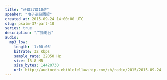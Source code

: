 ```yaml
---
title: "诗篇37篇10讲"
speaker: "电子圣经团契"
created_at: 2015-09-24 14:00:00 UTC
slug: psalm-37-part-10
series: true
description: "广播电台"
audio:
  mp3_low:
    length: '1:00:05'
    bitrate: 32 Kbps
    sample_rate: 22050 Hz
    size: 13.8 MB
    size_bytes: 14420730
    url: http://audiocdn.ebiblefellowship.com/zh/radio/2015/2015.09.24_EBF_-_Psalm_37_Part_10.mp3
---
```

